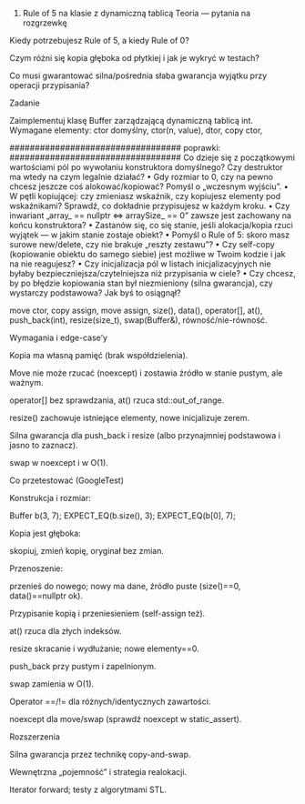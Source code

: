 1) Rule of 5 na klasie z dynamiczną tablicą
Teoria — pytania na rozgrzewkę

Kiedy potrzebujesz Rule of 5, a kiedy Rule of 0?

Czym różni się kopia głęboka od płytkiej i jak je wykryć w testach?

Co musi gwarantować silna/pośrednia słaba gwarancja wyjątku przy operacji przypisania?

Zadanie

Zaimplementuj klasę Buffer zarządzającą dynamiczną tablicą int.
Wymagane elementy: ctor domyślny, ctor(n, value), dtor, copy ctor, 

################################## poprawki: ##################################
	Co dzieje się z początkowymi wartościami pól po wywołaniu konstruktora domyślnego? 	Czy destruktor ma wtedy na czym legalnie działać?
    • Gdy rozmiar to 0, czy na pewno chcesz jeszcze coś alokować/kopiować? Pomyśl o „wczesnym wyjściu”.
    • W pętli kopiującej: czy zmieniasz wskaźnik, czy kopiujesz elementy pod wskaźnikami? Sprawdź, co dokładnie przypisujesz w każdym kroku.
    • Czy inwariant „array_ == nullptr ⇔ arraySize_ == 0” zawsze jest zachowany na końcu konstruktora?
    • Zastanów się, co się stanie, jeśli alokacja/kopia rzuci wyjątek — w jakim stanie zostaje obiekt?
    • Pomyśl o Rule of 5: skoro masz surowe new/delete, czy nie brakuje „reszty zestawu”?
    • Czy self-copy (kopiowanie obiektu do samego siebie) jest możliwe w Twoim kodzie i jak na nie reagujesz?
    • Czy inicjalizacja pól w listach inicjalizacyjnych nie byłaby bezpieczniejsza/czytelniejsza niż przypisania w ciele?
    • Czy chcesz, by po błędzie kopiowania stan był niezmieniony (silna gwarancja), czy wystarczy podstawowa? Jak byś to osiągnął?



move ctor, copy assign, move assign, size(), data(), operator[], at(), push_back(int), resize(size_t), swap(Buffer&), równość/nie-równość.

Wymagania i edge-case’y

Kopia ma własną pamięć (brak współdzielenia).

Move nie może rzucać (noexcept) i zostawia źródło w stanie pustym, ale ważnym.

operator[] bez sprawdzania, at() rzuca std::out_of_range.

resize() zachowuje istniejące elementy, nowe inicjalizuje zerem.

Silna gwarancja dla push_back i resize (albo przynajmniej podstawowa i jasno to zaznacz).

swap w noexcept i w O(1).

Co przetestować (GoogleTest)

Konstrukcja i rozmiar:

Buffer b(3, 7); EXPECT_EQ(b.size(), 3); EXPECT_EQ(b[0], 7);

Kopia jest głęboka:

skopiuj, zmień kopię, oryginał bez zmian.

Przenoszenie:

przenieś do nowego; nowy ma dane, źródło puste (size()==0, data()==nullptr ok).

Przypisanie kopią i przeniesieniem (self-assign też).

at() rzuca dla złych indeksów.

resize skracanie i wydłużanie; nowe elementy==0.

push_back przy pustym i zapelnionym.

swap zamienia w O(1).

Operator ==/!= dla różnych/identycznych zawartości.

noexcept dla move/swap (sprawdź noexcept w static_assert).

Rozszerzenia

Silna gwarancja przez technikę copy-and-swap.

Wewnętrzna „pojemność” i strategia realokacji.

Iterator forward; testy z algorytmami STL.
